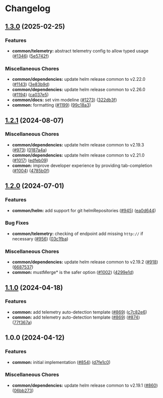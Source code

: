 # Changelog

## [1.3.0](https://github.com/teutonet/teutonet-helm-charts/compare/common-v1.2.1...common-v1.3.0) (2025-02-25)


### Features

* **common/telemetry:** abstract telemetry config to allow typed usage ([#1346](https://github.com/teutonet/teutonet-helm-charts/issues/1346)) ([5e5742f](https://github.com/teutonet/teutonet-helm-charts/commit/5e5742f1991583e23229dcfdb163786122c4df31))


### Miscellaneous Chores

* **common/dependencies:** update helm release common to v2.22.0 ([#1143](https://github.com/teutonet/teutonet-helm-charts/issues/1143)) ([3e83b9d](https://github.com/teutonet/teutonet-helm-charts/commit/3e83b9d2c7e9b38c05fe6fc33ffdf00800839087))
* **common/dependencies:** update helm release common to v2.26.0 ([#1194](https://github.com/teutonet/teutonet-helm-charts/issues/1194)) ([ca037e5](https://github.com/teutonet/teutonet-helm-charts/commit/ca037e51815aee4f9f728becdb930a410331f76d))
* **common/docs:** set vim modeline ([#1273](https://github.com/teutonet/teutonet-helm-charts/issues/1273)) ([322db3f](https://github.com/teutonet/teutonet-helm-charts/commit/322db3f7e5a34ec69f5e749888e46905a16b7339))
* **common:** formatting ([#1199](https://github.com/teutonet/teutonet-helm-charts/issues/1199)) ([99c18a3](https://github.com/teutonet/teutonet-helm-charts/commit/99c18a39c029484340a6240f4fa26db5c3feb18e))

## [1.2.1](https://github.com/teutonet/teutonet-helm-charts/compare/common-v1.2.0...common-v1.2.1) (2024-08-07)


### Miscellaneous Chores

* **common/dependencies:** update helm release common to v2.19.3 ([#973](https://github.com/teutonet/teutonet-helm-charts/issues/973)) ([0187a4a](https://github.com/teutonet/teutonet-helm-charts/commit/0187a4aff3330b08f43ff6271d674e091f90df27))
* **common/dependencies:** update helm release common to v2.21.0 ([#1017](https://github.com/teutonet/teutonet-helm-charts/issues/1017)) ([edfeb09](https://github.com/teutonet/teutonet-helm-charts/commit/edfeb09ebe30659b97329d46fb554c883a220ac0))
* **common:** improve developer experience by providing tab-completion ([#1004](https://github.com/teutonet/teutonet-helm-charts/issues/1004)) ([4785b0f](https://github.com/teutonet/teutonet-helm-charts/commit/4785b0f4c1a48a7f15ec8d4f5b62282811e14429))

## [1.2.0](https://github.com/teutonet/teutonet-helm-charts/compare/common-v1.1.0...common-v1.2.0) (2024-07-01)


### Features

* **common/helm:** add support for git helmRepositories ([#945](https://github.com/teutonet/teutonet-helm-charts/issues/945)) ([ea0d644](https://github.com/teutonet/teutonet-helm-charts/commit/ea0d644239233665da4e91eea61811d12d511360))


### Bug Fixes

* **common/telemetry:** checking of endpoint add missing `http://` if necessary ([#956](https://github.com/teutonet/teutonet-helm-charts/issues/956)) ([03c1fba](https://github.com/teutonet/teutonet-helm-charts/commit/03c1fba9b026c26adc698caa8521c85a4384bd5b))


### Miscellaneous Chores

* **common/dependencies:** update helm release common to v2.19.2 ([#918](https://github.com/teutonet/teutonet-helm-charts/issues/918)) ([6687537](https://github.com/teutonet/teutonet-helm-charts/commit/668753765205113f771bda02fa6996de04be6cd7))
* **common:** mustMerge* is the safer option ([#1002](https://github.com/teutonet/teutonet-helm-charts/issues/1002)) ([4299e1d](https://github.com/teutonet/teutonet-helm-charts/commit/4299e1dfd1bdf4154ca94368986518f4e1689a35))

## [1.1.0](https://github.com/teutonet/teutonet-helm-charts/compare/common-v1.0.0...common-v1.1.0) (2024-04-18)


### Features

* **common:** add telemetry auto-detection template ([#869](https://github.com/teutonet/teutonet-helm-charts/issues/869)) ([c7c82e6](https://github.com/teutonet/teutonet-helm-charts/commit/c7c82e625871cfab3fa680371766a676877dee55))
* **common:** add telemetry auto-detection template ([#869](https://github.com/teutonet/teutonet-helm-charts/issues/869)) ([#874](https://github.com/teutonet/teutonet-helm-charts/issues/874)) ([77f367a](https://github.com/teutonet/teutonet-helm-charts/commit/77f367a4c492a4e5f7c39d46e3c73042b7fc9e35))

## 1.0.0 (2024-04-12)


### Features

* **common:** initial implementation ([#854](https://github.com/teutonet/teutonet-helm-charts/issues/854)) ([d7fe1c0](https://github.com/teutonet/teutonet-helm-charts/commit/d7fe1c0f345d6c0317005e9fc8ab7ba7a8a38aab))


### Miscellaneous Chores

* **common/dependencies:** update helm release common to v2.19.1 ([#860](https://github.com/teutonet/teutonet-helm-charts/issues/860)) ([06bb273](https://github.com/teutonet/teutonet-helm-charts/commit/06bb27390bde7e4c245180d94bdf67d2392d8ada))
